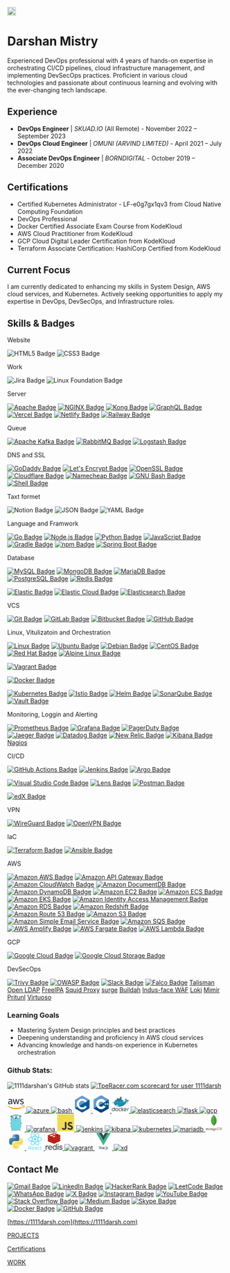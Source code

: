 <a href="https://1111darsh.com"><img src="https://1111darsh.com/images/11dlogo.png"  width="20%" height="10%"></a>

# Darshan Mistry 


Experienced DevOps professional with 4 years of hands-on expertise in orchestrating CI/CD pipelines, cloud infrastructure management, and implementing DevSecOps practices. Proficient in various cloud technologies and passionate about continuous learning and evolving with the ever-changing tech landscape.

## Experience
- **DevOps Engineer** | *SKUAD.IO* (All Remote) - November 2022 – September 2023
- **DevOps Cloud Engineer** | *OMUNI (ARVIND LIMITED)* - April 2021 – July 2022
- **Associate DevOps Engineer** | *BORNDIGITAL* - October 2019 – December 2020

## Certifications 
- Certified Kubernetes Administrator - LF-e0g7gx1qv3 from Cloud Native Computing Foundation
- DevOps Professional
- Docker Certified Associate Exam Course from KodeKloud
- AWS Cloud Practitioner from KodeKloud
- GCP Cloud Digital Leader Certification from KodeKloud
- Terraform Associate Certification: HashiCorp Certified from KodeKloud

## Current Focus
I am currently dedicated to enhancing my skills in System Design, AWS cloud services, and Kubernetes. Actively seeking opportunities to apply my expertise in DevOps, DevSecOps, and Infrastructure roles.
## Skills & Badges

Website

![HTML5 Badge](https://img.shields.io/badge/HTML5-E34F26?logo=html5&logoColor=fff&style=plastic)
![CSS3 Badge](https://img.shields.io/badge/CSS3-1572B6?logo=css3&logoColor=fff&style=plastic)

Work

![Jira Badge](https://img.shields.io/badge/Jira-0052CC?logo=jira&logoColor=fff&style=plastic)
![Linux Foundation Badge](https://img.shields.io/badge/Linux%20Foundation-036?logo=linuxfoundation&logoColor=fff&style=plastic)


Server

[![Apache Badge](https://img.shields.io/badge/Apache-D22128?logo=apache&logoColor=fff&style=plastic)](https://httpd.apache.org)
[![NGINX Badge](https://img.shields.io/badge/NGINX-009639?logo=nginx&logoColor=fff&style=plastic)](https://www.nginx.com)
[![Kong Badge](https://img.shields.io/badge/Kong-003459?logo=kong&logoColor=fff&style=plastic)](https://konghq.com)
[![GraphQL Badge](https://img.shields.io/badge/GraphQL-E10098?logo=graphql&logoColor=fff&style=plastic)](https://graphql.org)
[![Vercel Badge](https://img.shields.io/badge/Vercel-000?logo=vercel&logoColor=fff&style=plastic)](https://vercel.com)
[![Netlify Badge](https://img.shields.io/badge/Netlify-00C7B7?logo=netlify&logoColor=fff&style=plastic)](https://www.netlify.com)
[![Railway Badge](https://img.shields.io/badge/Railway-0B0D0E?logo=railway&logoColor=fff&style=plastic)](https://railway.app)


Queue

[![Apache Kafka Badge](https://img.shields.io/badge/Apache%20Kafka-231F20?logo=apachekafka&logoColor=fff&style=plastic)](https://kafka.apache.org)
[![RabbitMQ Badge](https://img.shields.io/badge/RabbitMQ-F60?logo=rabbitmq&logoColor=fff&style=plastic)](https://www.rabbitmq.com)
[![Logstash Badge](https://img.shields.io/badge/Logstash-005571?logo=logstash&logoColor=fff&style=plastic)](https://www.elastic.co/logstash)

DNS and SSL

[![GoDaddy Badge](https://img.shields.io/badge/GoDaddy-1BDBDB?logo=godaddy&logoColor=000&style=plastic)](https://www.godaddy.com)
[![Let's Encrypt Badge](https://img.shields.io/badge/Let's%20Encrypt-003A70?logo=letsencrypt&logoColor=fff&style=plastic)](https://letsencrypt.org)
[![OpenSSL Badge](https://img.shields.io/badge/OpenSSL-721412?logo=openssl&logoColor=fff&style=plastic)](https://www.openssl.org)
[![Cloudflare Badge](https://img.shields.io/badge/Cloudflare-F38020?logo=cloudflare&logoColor=fff&style=plastic)](https://www.cloudflare.com)
[![Namecheap Badge](https://img.shields.io/badge/Namecheap-DE3723?logo=namecheap&logoColor=fff&style=plastic)](https://www.namecheap.com)
[![GNU Bash Badge](https://img.shields.io/badge/GNU%20Bash-4EAA25?logo=gnubash&logoColor=fff&style=plastic)]()
[![Shell Badge](https://img.shields.io/badge/Shell-FFD500?logo=shell&logoColor=000&style=plastic)]()

Taxt formet

![Notion Badge](https://img.shields.io/badge/Notion-000?logo=notion&logoColor=fff&style=plastic)
![JSON Badge](https://img.shields.io/badge/JSON-000?logo=json&logoColor=fff&style=plastic)
![YAML Badge](https://img.shields.io/badge/YAML-CB171E?logo=yaml&logoColor=fff&style=plastic)


Language and Framwork

[![Go Badge](https://img.shields.io/badge/Go-00ADD8?logo=go&logoColor=fff&style=plastic)](https://go.dev)
[![Node.js Badge](https://img.shields.io/badge/Node.js-393?logo=nodedotjs&logoColor=fff&style=plastic)](https://nodejs.org)
[![Python Badge](https://img.shields.io/badge/Python-3776AB?logo=python&logoColor=fff&style=plastic)](https://www.python.org)
[![JavaScript Badge](https://img.shields.io/badge/JavaScript-F7DF1E?logo=javascript&logoColor=000&style=plastic)]()
[![Gradle Badge](https://img.shields.io/badge/Gradle-02303A?logo=gradle&logoColor=fff&style=plastic)](https://gradle.org)
[![npm Badge](https://img.shields.io/badge/npm-CB3837?logo=npm&logoColor=fff&style=plastic)](https://www.npmjs.com)
[![Spring Boot Badge](https://img.shields.io/badge/Spring%20Boot-6DB33F?logo=springboot&logoColor=fff&style=plastic)](https://spring.io/projects/spring-boot)

Database

[![MySQL Badge](https://img.shields.io/badge/MySQL-4479A1?logo=mysql&logoColor=fff&style=plastic)](https://www.mysql.com)
[![MongoDB Badge](https://img.shields.io/badge/MongoDB-47A248?logo=mongodb&logoColor=fff&style=plastic)](https://www.mongodb.com)
[![MariaDB Badge](https://img.shields.io/badge/MariaDB-003545?logo=mariadb&logoColor=fff&style=plastic)](https://mariadb.org)
[![PostgreSQL Badge](https://img.shields.io/badge/PostgreSQL-4169E1?logo=postgresql&logoColor=fff&style=plastic)](https://www.postgresql.org)
[![Redis Badge](https://img.shields.io/badge/Redis-DC382D?logo=redis&logoColor=fff&style=plastic)](https://redis.io)

[![Elastic Badge](https://img.shields.io/badge/Elastic-005571?logo=elastic&logoColor=fff&style=plastic)](https://www.elastic.co)
[![Elastic Cloud Badge](https://img.shields.io/badge/Elastic%20Cloud-005571?logo=elasticcloud&logoColor=fff&style=plastic)](https://www.elastic.co/cloud)
[![Elasticsearch Badge](https://img.shields.io/badge/Elasticsearch-005571?logo=elasticsearch&logoColor=fff&style=plastic)](https://www.elastic.co/elasticsearch)


VCS

[![Git Badge](https://img.shields.io/badge/Git-F05032?logo=git&logoColor=fff&style=plastic)](https://git-scm.com/)
[![GitLab Badge](https://img.shields.io/badge/GitLab-FC6D26?logo=gitlab&logoColor=fff&style=plastic)](https://about.gitlab.com/)
[![Bitbucket Badge](https://img.shields.io/badge/Bitbucket-0052CC?logo=bitbucket&logoColor=fff&style=plastic)](https://bitbucket.org/)
[![GitHub Badge](https://img.shields.io/badge/GitHub-181717?logo=github&logoColor=fff&style=plastic)](https://github.com)

Linux, Vitulizatoin and Orchestration

[![Linux Badge](https://img.shields.io/badge/Linux-FCC624?logo=linux&logoColor=000&style=plastic)]()
[![Ubuntu Badge](https://img.shields.io/badge/Ubuntu-E95420?logo=ubuntu&logoColor=fff&style=plastic)](https://ubuntu.com)
[![Debian Badge](https://img.shields.io/badge/Debian-A81D33?logo=debian&logoColor=fff&style=plastic)](https://www.debian.org)
[![CentOS Badge](https://img.shields.io/badge/CentOS-262577?logo=centos&logoColor=fff&style=plastic)](https://www.centos.org)
[![Red Hat Badge](https://img.shields.io/badge/Red%20Hat-E00?logo=redhat&logoColor=fff&style=plastic)](https://www.redhat.com)
[![Alpine Linux Badge](https://img.shields.io/badge/Alpine%20Linux-0D597F?logo=alpinelinux&logoColor=fff&style=plastic)](https://www.alpinelinux.org)

[![Vagrant Badge](https://img.shields.io/badge/Vagrant-1868F2?logo=vagrant&logoColor=fff&style=plastic)](https://www.vagrantup.com)

[![Docker Badge](https://img.shields.io/badge/Docker-2496ED?logo=docker&logoColor=fff&style=plastic)](https://www.docker.com)

[![Kubernetes Badge](https://img.shields.io/badge/Kubernetes-326CE5?logo=kubernetes&logoColor=fff&style=plastic)](https://kubernetes.io/)
[![Istio Badge](https://img.shields.io/badge/Istio-466BB0?logo=istio&logoColor=fff&style=plastic)](https://istio.io)
[![Helm Badge](https://img.shields.io/badge/Helm-0F1689?logo=helm&logoColor=fff&style=plastic)](https://helm.sh)
[![SonarQube Badge](https://img.shields.io/badge/SonarQube-4E9BCD?logo=sonarqube&logoColor=fff&style=plastic)](https://www.sonarsource.com/products/sonarqube)
[![Vault Badge](https://img.shields.io/badge/Vault-FFEC6E?logo=vault&logoColor=000&style=plastic)](https://www.vaultproject.io)

Monitoring, Loggin and Alerting

[![Prometheus Badge](https://img.shields.io/badge/Prometheus-E6522C?logo=prometheus&logoColor=fff&style=plastic)](https://prometheus.io)
[![Grafana Badge](https://img.shields.io/badge/Grafana-F46800?logo=grafana&logoColor=fff&style=plastic)](https://grafana.com)
[![PagerDuty Badge](https://img.shields.io/badge/PagerDuty-06AC38?logo=pagerduty&logoColor=fff&style=plastic)](https://www.pagerduty.com)
[![Jaeger Badge](https://img.shields.io/badge/Jaeger-66CFE3?logo=jaeger&logoColor=fff&style=plastic)](https://www.jaegertracing.io/)
[![Datadog Badge](https://img.shields.io/badge/Datadog-632CA6?logo=datadog&logoColor=fff&style=plastic)](https://www.datadoghq.com)
[![New Relic Badge](https://img.shields.io/badge/New%20Relic-1CE783?logo=newrelic&logoColor=000&style=plastic)](https://newrelic.com)
[![Kibana Badge](https://img.shields.io/badge/Kibana-005571?logo=kibana&logoColor=fff&style=plastic)](https://www.elastic.co/kibana)
[Nagios](https://www.nagios.org)

CI/CD 

[![GitHub Actions Badge](https://img.shields.io/badge/GitHub%20Actions-2088FF?logo=githubactions&logoColor=fff&style=plastic)](https://docs.github.com/en/actions)
[![Jenkins Badge](https://img.shields.io/badge/Jenkins-D24939?logo=jenkins&logoColor=fff&style=plastic)](https://www.jenkins.io)
[![Argo Badge](https://img.shields.io/badge/Argo-EF7B4D?logo=argo&logoColor=fff&style=plastic)](https://argoproj.github.io/cd/)



[![Visual Studio Code Badge](https://img.shields.io/badge/Visual%20Studio%20Code-007ACC?logo=visualstudiocode&logoColor=fff&style=plastic)](https://code.visualstudio.com/)
[![Lens Badge](https://img.shields.io/badge/Lens-3D90CE?logo=lens&logoColor=fff&style=plastic)](https://k8slens.dev/)
[![Postman Badge](https://img.shields.io/badge/Postman-FF6C37?logo=postman&logoColor=fff&style=plastic)](https://www.postman.com)

[![edX Badge](https://img.shields.io/badge/edX-02262B?logo=edx&logoColor=fff&style=plastic)]()

VPN

[![WireGuard Badge](https://img.shields.io/badge/WireGuard-88171A?logo=wireguard&logoColor=fff&style=plastic)](https://wireguard.com/)
[![OpenVPN Badge](https://img.shields.io/badge/OpenVPN-EA7E20?logo=openvpn&logoColor=fff&style=plastic)](https://openvpn.net)

IaC

[![Terraform Badge](https://img.shields.io/badge/Terraform-844FBA?logo=terraform&logoColor=fff&style=plastic)](https://www.terraform.io)
[![Ansible Badge](https://img.shields.io/badge/Ansible-E00?logo=ansible&logoColor=fff&style=plastic)](https://www.ansible.com)

AWS

[![Amazon AWS Badge](https://img.shields.io/badge/Amazon%20AWS-232F3E?logo=amazonaws&logoColor=fff&style=flat-square)]()
[![Amazon API Gateway Badge](https://img.shields.io/badge/Amazon%20API%20Gateway-FF4F8B?logo=amazonapigateway&logoColor=fff&style=plastic)]()
[![Amazon CloudWatch Badge](https://img.shields.io/badge/Amazon%20CloudWatch-FF4F8B?logo=amazoncloudwatch&logoColor=fff&style=plastic)]()
[![Amazon DocumentDB Badge](https://img.shields.io/badge/Amazon%20DocumentDB-C925D1?logo=amazondocumentdb&logoColor=fff&style=plastic)]()
[![Amazon DynamoDB Badge](https://img.shields.io/badge/Amazon%20DynamoDB-4053D6?logo=amazondynamodb&logoColor=fff&style=plastic)]()
[![Amazon EC2 Badge](https://img.shields.io/badge/Amazon%20EC2-F90?logo=amazonec2&logoColor=fff&style=plastic)]()
[![Amazon ECS Badge](https://img.shields.io/badge/Amazon%20ECS-F90?logo=amazonecs&logoColor=fff&style=plastic)]()
[![Amazon EKS Badge](https://img.shields.io/badge/Amazon%20EKS-F90?logo=amazoneks&logoColor=fff&style=plastic)]()
[![Amazon Identity Access Management Badge](https://img.shields.io/badge/Amazon%20Identity%20Access%20Management-DD344C?logo=amazoniam&logoColor=fff&style=plastic)]()
[![Amazon RDS Badge](https://img.shields.io/badge/Amazon%20RDS-527FFF?logo=amazonrds&logoColor=fff&style=plastic)]()
[![Amazon Redshift Badge](https://img.shields.io/badge/Amazon%20Redshift-8C4FFF?logo=amazonredshift&logoColor=fff&style=plastic)]()
[![Amazon Route 53 Badge](https://img.shields.io/badge/Amazon%20Route%2053-8C4FFF?logo=amazonroute53&logoColor=fff&style=plastic)]()
[![Amazon S3 Badge](https://img.shields.io/badge/Amazon%20S3-569A31?logo=amazons3&logoColor=fff&style=plastic)]()
[![Amazon Simple Email Service Badge](https://img.shields.io/badge/Amazon%20Simple%20Email%20Service-DD344C?logo=amazonsimpleemailservice&logoColor=fff&style=plastic)]()
[![Amazon SQS Badge](https://img.shields.io/badge/Amazon%20SQS-FF4F8B?logo=amazonsqs&logoColor=fff&style=plastic)]()
[![AWS Amplify Badge](https://img.shields.io/badge/AWS%20Amplify-F90?logo=awsamplify&logoColor=fff&style=plastic)]()
[![AWS Fargate Badge](https://img.shields.io/badge/AWS%20Fargate-F90?logo=awsfargate&logoColor=fff&style=plastic)]()
[![AWS Lambda Badge](https://img.shields.io/badge/AWS%20Lambda-F90?logo=awslambda&logoColor=fff&style=plastic)]()


GCP

[![Google Cloud Badge](https://img.shields.io/badge/Google%20Cloud-4285F4?logo=googlecloud&logoColor=fff&style=plastic)]()
[![Google Cloud Storage Badge](https://img.shields.io/badge/Google%20Cloud%20Storage-AECBFA?logo=googlecloudstorage&logoColor=000&style=plastic)]()

DevSecOps

[![Trivy Badge](https://img.shields.io/badge/Trivy-1904DA?logo=trivy&logoColor=fff&style=plastic)](https://trivy.dev/)
[![OWASP Badge](https://img.shields.io/badge/OWASP-000?logo=owasp&logoColor=fff&style=plastic)](https://owasp.org/)
[![Slack Badge](https://img.shields.io/badge/Slack-4A154B?logo=slack&logoColor=fff&style=plastic)](https://slack.com)
[![Falco Badge](https://img.shields.io/badge/Falco-00AEC7?logo=falco&logoColor=fff&style=plastic)](https://falco.org)
[Talisman](https://thoughtworks.github.io/talisman/)
[Open LDAP](https://www.openldap.org/)
[FreeIPA](https://www.freeipa.org/)
[Squid Proxy]()
[surge](https://surge.sh/)
[Buildah](https://buildah.io/)
[Indus-face WAF](https://www.indusface.com/)
[Loki](https://grafana.com/oss/loki)
[Mimir](https://grafana.com/oss/mimir/)
[Pritunl](https://pritunl.com/)
[Virtuoso](https://www.virtuoso.qa/)



### Learning Goals
- Mastering System Design principles and best practices
- Deepening understanding and proficiency in AWS cloud services
- Advancing knowledge and hands-on experience in Kubernetes orchestration


<!-- You can replace the URLs in the parentheses with your actual GitHub and LinkedIn profile URLs -->

### Github Stats:
![1111darshan's GitHub stats](https://github-readme-stats.vercel.app/api?username=1111darshan&show_icons=true)
<a href="https://data.typeracer.com/pit/profile?user=1111darsh&ref=badge" target="_top"><img src="https://data.typeracer.com/misc/badge?user=1111darsh" border="0" alt="TpeRacer.com scorecard for user 1111darsh"/></a>



<p align="left"> <a href="https://aws.amazon.com" target="_blank" rel="noreferrer"> <img src="https://raw.githubusercontent.com/devicons/devicon/master/icons/amazonwebservices/amazonwebservices-original-wordmark.svg" alt="aws" width="40" height="40"/> </a> <a href="https://azure.microsoft.com/en-in/" target="_blank" rel="noreferrer"> <img src="https://www.vectorlogo.zone/logos/microsoft_azure/microsoft_azure-icon.svg" alt="azure" width="40" height="40"/> </a> <a href="https://www.gnu.org/software/bash/" target="_blank" rel="noreferrer"> <img src="https://www.vectorlogo.zone/logos/gnu_bash/gnu_bash-icon.svg" alt="bash" width="40" height="40"/> </a> <a href="https://www.cprogramming.com/" target="_blank" rel="noreferrer"> <img src="https://raw.githubusercontent.com/devicons/devicon/master/icons/c/c-original.svg" alt="c" width="40" height="40"/> </a> <a href="https://www.w3schools.com/cpp/" target="_blank" rel="noreferrer"> <img src="https://raw.githubusercontent.com/devicons/devicon/master/icons/cplusplus/cplusplus-original.svg" alt="cplusplus" width="40" height="40"/> </a> <a href="https://www.docker.com/" target="_blank" rel="noreferrer"> <img src="https://raw.githubusercontent.com/devicons/devicon/master/icons/docker/docker-original-wordmark.svg" alt="docker" width="40" height="40"/> </a> <a href="https://www.elastic.co" target="_blank" rel="noreferrer"> <img src="https://www.vectorlogo.zone/logos/elastic/elastic-icon.svg" alt="elasticsearch" width="40" height="40"/> </a> <a href="https://flask.palletsprojects.com/" target="_blank" rel="noreferrer"> <img src="https://www.vectorlogo.zone/logos/pocoo_flask/pocoo_flask-icon.svg" alt="flask" width="40" height="40"/> </a> <a href="https://cloud.google.com" target="_blank" rel="noreferrer"> <img src="https://www.vectorlogo.zone/logos/google_cloud/google_cloud-icon.svg" alt="gcp" width="40" height="40"/> </a> <a href="https://golang.org" target="_blank" rel="noreferrer"> <img src="https://raw.githubusercontent.com/devicons/devicon/master/icons/go/go-original.svg" alt="go" width="40" height="40"/> </a> <a href="https://grafana.com" target="_blank" rel="noreferrer"> <img src="https://www.vectorlogo.zone/logos/grafana/grafana-icon.svg" alt="grafana" width="40" height="40"/> </a> <a href="https://developer.mozilla.org/en-US/docs/Web/JavaScript" target="_blank" rel="noreferrer"> <img src="https://raw.githubusercontent.com/devicons/devicon/master/icons/javascript/javascript-original.svg" alt="javascript" width="40" height="40"/> </a> <a href="https://www.jenkins.io" target="_blank" rel="noreferrer"> <img src="https://www.vectorlogo.zone/logos/jenkins/jenkins-icon.svg" alt="jenkins" width="40" height="40"/> </a> <a href="https://www.elastic.co/kibana" target="_blank" rel="noreferrer"> <img src="https://www.vectorlogo.zone/logos/elasticco_kibana/elasticco_kibana-icon.svg" alt="kibana" width="40" height="40"/> </a> <a href="https://kubernetes.io" target="_blank" rel="noreferrer"> <img src="https://www.vectorlogo.zone/logos/kubernetes/kubernetes-icon.svg" alt="kubernetes" width="40" height="40"/> </a> <a href="https://mariadb.org/" target="_blank" rel="noreferrer"> <img src="https://www.vectorlogo.zone/logos/mariadb/mariadb-icon.svg" alt="mariadb" width="40" height="40"/> </a> <a href="https://www.mongodb.com/" target="_blank" rel="noreferrer"> <img src="https://raw.githubusercontent.com/devicons/devicon/master/icons/mongodb/mongodb-original-wordmark.svg" alt="mongodb" width="40" height="40"/> </a> <a href="https://www.python.org" target="_blank" rel="noreferrer"> <img src="https://raw.githubusercontent.com/devicons/devicon/master/icons/python/python-original.svg" alt="python" width="40" height="40"/> </a> <a href="https://reactjs.org/" target="_blank" rel="noreferrer"> <img src="https://raw.githubusercontent.com/devicons/devicon/master/icons/react/react-original-wordmark.svg" alt="react" width="40" height="40"/> </a> <a href="https://redis.io" target="_blank" rel="noreferrer"> <img src="https://raw.githubusercontent.com/devicons/devicon/master/icons/redis/redis-original-wordmark.svg" alt="redis" width="40" height="40"/> </a> <a href="https://www.vagrantup.com/" target="_blank" rel="noreferrer"> <img src="https://www.vectorlogo.zone/logos/vagrantup/vagrantup-icon.svg" alt="vagrant" width="40" height="40"/> </a> <a href="https://vuejs.org/" target="_blank" rel="noreferrer"> <img src="https://raw.githubusercontent.com/devicons/devicon/master/icons/vuejs/vuejs-original-wordmark.svg" alt="vuejs" width="40" height="40"/> </a> <a href="https://www.adobe.com/products/xd.html" target="_blank" rel="noreferrer"> <img src="https://cdn.worldvectorlogo.com/logos/adobe-xd.svg" alt="xd" width="40" height="40"/> </a> </p>






## Contact Me

[![Gmail Badge](https://img.shields.io/badge/Gmail-EA4335?logo=gmail&logoColor=fff&style=flat-square)](mailto:1111darsh@gmail.com)
[![LinkedIn Badge](https://img.shields.io/badge/LinkedIn-0A66C2?logo=linkedin&logoColor=fff&style=flat-square)](https://www.linkedin.com/in/1111darsh)
[![HackerRank Badge](https://img.shields.io/badge/HackerRank-00EA64?logo=hackerrank&logoColor=000&style=flat-square)](https://www.hackerrank.com/profile/1111darsh)
[![LeetCode Badge](https://img.shields.io/badge/LeetCode-FFA116?logo=leetcode&logoColor=fff&style=flat-square)](https://leetcode.com/1111darsh/)
[![WhatsApp Badge](https://img.shields.io/badge/WhatsApp-25D366?logo=whatsapp&logoColor=fff&style=flat-square)](https://wa.me/919727977391/?text=Hi%20am%20visiting%201111darsh.com)
[![X Badge](https://img.shields.io/badge/X-000?logo=x&logoColor=fff&style=flat-square)](https://twitter.com/1111darshan)
[![Instagram Badge](https://img.shields.io/badge/Instagram-E4405F?logo=instagram&logoColor=fff&style=flat-square)](https://www.instagram.com/1111darsh)
[![YouTube Badge](https://img.shields.io/badge/YouTube-F00?logo=youtube&logoColor=fff&style=flat-square)](https://www.youtube.com/channel/UC4sOs3hvMkolOuEOlEVvVlg)
[![Stack Overflow Badge](https://img.shields.io/badge/Stack%20Overflow-F58025?logo=stackoverflow&logoColor=fff&style=flat-square)](https://stackoverflow.com/users/12682482/1111darsh)
[![Medium Badge](https://img.shields.io/badge/Medium-000?logo=medium&logoColor=fff&style=flat-square)](https://medium.com/@1111darsh)
[![Skype Badge](https://img.shields.io/badge/Skype-00AFF0?logo=skype&logoColor=fff&style=flat-square)](https://join.skype.com/invite/mISu0LQqX3hM)
[![Docker Badge](https://img.shields.io/badge/Docker-2496ED?logo=docker&logoColor=fff&style=flat-square)](https://hub.docker.com/u/1111darsh)
[![GitHub Badge](https://img.shields.io/badge/GitHub-181717?logo=github&logoColor=fff&style=flat-square)](https://github.com/1111darsh)
<!-- [![Discord Badge](https://img.shields.io/badge/Discord-5865F2?logo=discord&logoColor=fff&style=flat-square)]()
[![Udemy Badge](https://img.shields.io/badge/Udemy-A435F0?logo=udemy&logoColor=fff&style=flat-square)]() -->


[https://1111darsh.com](https://1111darsh.com)

[PROJECTS](./PROJECTS)

[Certifications](./Certifications)

[WORK](./WORK)


